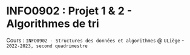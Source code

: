 # INFO0902 : Projet 1 & 2 - Algorithmes de tri 
Cours : `INFO0902 - Structures des données et algorithmes` @ `ULiège` - `2022-2023, second quadrimestre`
